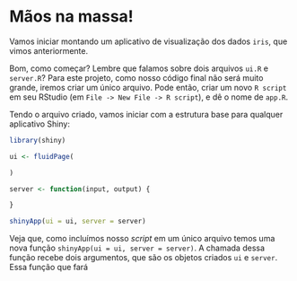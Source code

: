 # Mãos na massa!

Vamos iniciar montando um aplicativo de visualização dos dados `iris`, que vimos anteriormente. 

Bom, como começar? Lembre que falamos sobre dois arquivos `ui.R` e `server.R`? Para este projeto, como nosso código final não será muito grande, iremos criar um único arquivo. Pode então, criar um novo `R script` em seu RStudio (em `File -> New File -> R script`), e dê o nome de `app.R`.

Tendo o arquivo criado, vamos iniciar com a estrutura base para qualquer aplicativo Shiny:

  ```r
  library(shiny)

  ui <- fluidPage(

  )

  server <- function(input, output) {

  }

  shinyApp(ui = ui, server = server)
  ```

Veja que, como incluímos nosso *script* em um único arquivo temos uma nova função `shinyApp(ui = ui, server = server)`. A chamada dessa função recebe dois argumentos, que são os objetos criados `ui` e `server`. Essa função que fará